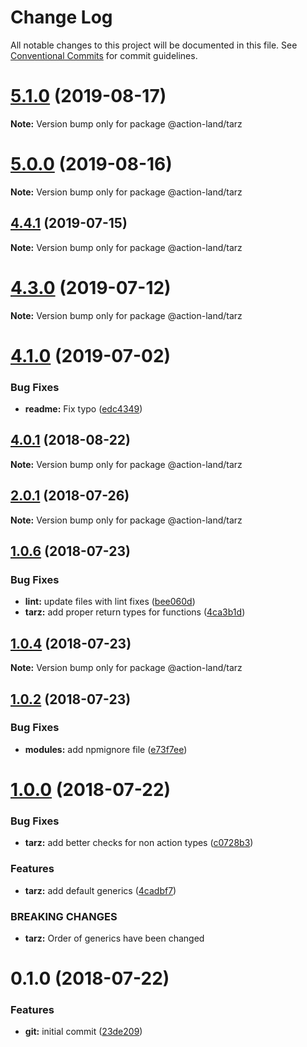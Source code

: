 # Change Log

All notable changes to this project will be documented in this file.
See [Conventional Commits](https://conventionalcommits.org) for commit guidelines.

# [5.1.0](https://github.com/action-land/action-land/compare/v5.0.0...v5.1.0) (2019-08-17)

**Note:** Version bump only for package @action-land/tarz





# [5.0.0](https://github.com/action-land/action-land/compare/v4.6.2...v5.0.0) (2019-08-16)

**Note:** Version bump only for package @action-land/tarz





## [4.4.1](https://github.com/action-land/action-land/compare/v4.4.0...v4.4.1) (2019-07-15)

**Note:** Version bump only for package @action-land/tarz





# [4.3.0](https://github.com/action-land/action-land/compare/v4.2.0...v4.3.0) (2019-07-12)

**Note:** Version bump only for package @action-land/tarz





# [4.1.0](https://github.com/action-land/action-land/compare/v4.0.1...v4.1.0) (2019-07-02)


### Bug Fixes

* **readme:** Fix typo ([edc4349](https://github.com/action-land/action-land/commit/edc4349))





<a name="4.0.1"></a>
## [4.0.1](https://github.com/action-land/action-land/compare/v4.0.0...v4.0.1) (2018-08-22)




**Note:** Version bump only for package @action-land/tarz

<a name="2.0.1"></a>
## [2.0.1](https://github.com/action-land/action-land/compare/v2.0.0...v2.0.1) (2018-07-26)




**Note:** Version bump only for package @action-land/tarz

<a name="1.0.6"></a>
## [1.0.6](https://github.com/action-land/action-land/compare/v1.0.5...v1.0.6) (2018-07-23)


### Bug Fixes

* **lint:** update files with lint fixes ([bee060d](https://github.com/action-land/action-land/commit/bee060d))
* **tarz:** add proper return types for functions ([4ca3b1d](https://github.com/action-land/action-land/commit/4ca3b1d))




<a name="1.0.4"></a>
## [1.0.4](https://github.com/action-land/action-land/compare/v1.0.3...v1.0.4) (2018-07-23)




**Note:** Version bump only for package @action-land/tarz

<a name="1.0.2"></a>
## [1.0.2](https://github.com/action-land/action-land/compare/v1.0.1...v1.0.2) (2018-07-23)


### Bug Fixes

* **modules:** add npmignore file ([e73f7ee](https://github.com/action-land/action-land/commit/e73f7ee))




<a name="1.0.0"></a>
# [1.0.0](https://github.com/action-land/action-land/compare/v0.1.1...v1.0.0) (2018-07-22)


### Bug Fixes

* **tarz:** add better checks for non action types ([c0728b3](https://github.com/action-land/action-land/commit/c0728b3))


### Features

* **tarz:** add default generics ([4cadbf7](https://github.com/action-land/action-land/commit/4cadbf7))


### BREAKING CHANGES

* **tarz:** Order of generics have been changed




<a name="0.1.0"></a>
# 0.1.0 (2018-07-22)


### Features

* **git:** initial commit ([23de209](https://github.com/action-land/action-land/commit/23de209))
